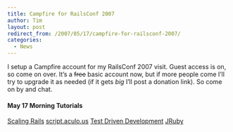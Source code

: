 ```yaml
---
title: Campfire for RailsConf 2007
author: Tim
layout: post
redirect_from: /2007/05/17/campfire-for-railsconf-2007/
categories:
  - News
---
```

I setup a Campfire account for my RailsConf 2007 visit. Guest access is on, so come on over. It&#8217;s a <del datetime="2007-05-17T16:00:13+00:00">free</del> basic account now, but if more people come I&#8217;ll try to upgrade it as needed (if it gets *big* I&#8217;ll post a donation link). So come on by and chat.

#### May 17 Morning Tutorials

[Scaling Rails][1]
[script.aculo.us][2]
[Test Driven Development][3]
[JRuby][4]

 [1]: http://railsconf2007.campfirenow.com/fc4b5
 [2]: http://railsconf2007.campfirenow.com/3d5fa
 [3]: http://railsconf2007.campfirenow.com/fe7e8
 [4]: http://railsconf2007.campfirenow.com/c9fab
